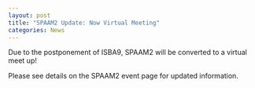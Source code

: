 ```yaml
---
layout: post
title: "SPAAM2 Update: Now Virtual Meeting"
categories: News
---
```


Due to the postponement of ISBA9, SPAAM2 will be converted to a virtual meet up!

Please see details on the SPAAM2 event page for updated information.